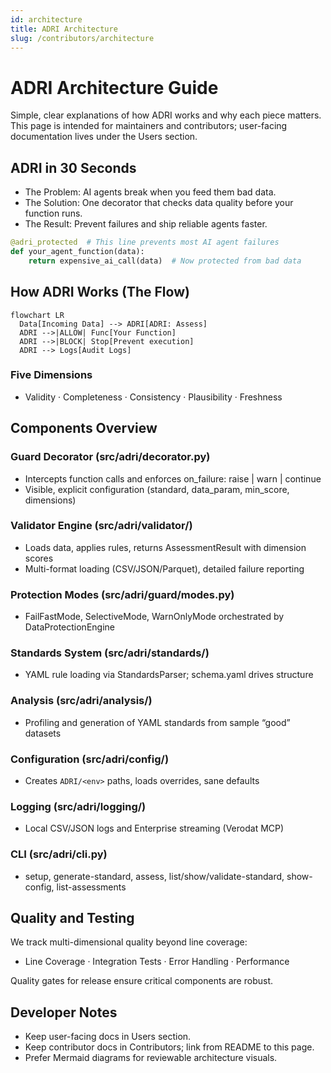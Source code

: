 ```yaml
---
id: architecture
title: ADRI Architecture
slug: /contributors/architecture
---
```


# ADRI Architecture Guide

Simple, clear explanations of how ADRI works and why each piece matters. This page is intended for maintainers and contributors; user-facing documentation lives under the Users section.

## ADRI in 30 Seconds

- The Problem: AI agents break when you feed them bad data.
- The Solution: One decorator that checks data quality before your function runs.
- The Result: Prevent failures and ship reliable agents faster.

```python
@adri_protected  # This line prevents most AI agent failures
def your_agent_function(data):
    return expensive_ai_call(data)  # Now protected from bad data
```

## How ADRI Works (The Flow)

```mermaid
flowchart LR
  Data[Incoming Data] --> ADRI[ADRI: Assess]
  ADRI -->|ALLOW| Func[Your Function]
  ADRI -->|BLOCK| Stop[Prevent execution]
  ADRI --> Logs[Audit Logs]
```

### Five Dimensions

- Validity · Completeness · Consistency · Plausibility · Freshness

## Components Overview

### Guard Decorator (src/adri/decorator.py)
- Intercepts function calls and enforces on_failure: raise | warn | continue
- Visible, explicit configuration (standard, data_param, min_score, dimensions)

### Validator Engine (src/adri/validator/)
- Loads data, applies rules, returns AssessmentResult with dimension scores
- Multi-format loading (CSV/JSON/Parquet), detailed failure reporting

### Protection Modes (src/adri/guard/modes.py)
- FailFastMode, SelectiveMode, WarnOnlyMode orchestrated by DataProtectionEngine

### Standards System (src/adri/standards/)
- YAML rule loading via StandardsParser; schema.yaml drives structure

### Analysis (src/adri/analysis/)
- Profiling and generation of YAML standards from sample “good” datasets

### Configuration (src/adri/config/)
- Creates `ADRI/<env>` paths, loads overrides, sane defaults

### Logging (src/adri/logging/)
- Local CSV/JSON logs and Enterprise streaming (Verodat MCP)

### CLI (src/adri/cli.py)
- setup, generate-standard, assess, list/show/validate-standard, show-config, list-assessments

## Quality and Testing

We track multi-dimensional quality beyond line coverage:
- Line Coverage · Integration Tests · Error Handling · Performance

Quality gates for release ensure critical components are robust.

## Developer Notes

- Keep user-facing docs in Users section.
- Keep contributor docs in Contributors; link from README to this page.
- Prefer Mermaid diagrams for reviewable architecture visuals.

